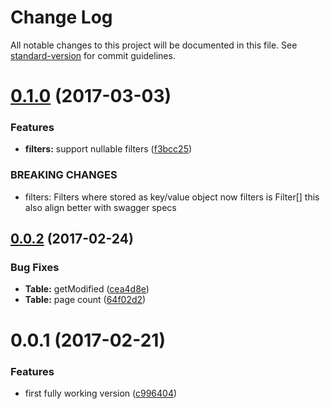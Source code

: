 # Change Log

All notable changes to this project will be documented in this file. See [standard-version](https://github.com/conventional-changelog/standard-version) for commit guidelines.

<a name="0.1.0"></a>
# [0.1.0](https://github.com/llafuente/ng2-vs-table/compare/v0.0.2...v0.1.0) (2017-03-03)


### Features

* **filters:** support nullable filters ([f3bcc25](https://github.com/llafuente/ng2-vs-table/commit/f3bcc25))


### BREAKING CHANGES

* filters: Filters where stored as key/value object
now filters is Filter[]
this also align better with swagger specs



<a name="0.0.2"></a>
## [0.0.2](https://github.com/llafuente/ng2-vs-table/compare/v0.0.1...v0.0.2) (2017-02-24)


### Bug Fixes

* **Table:** getModified ([cea4d8e](https://github.com/llafuente/ng2-vs-table/commit/cea4d8e))
* **Table:** page count ([64f02d2](https://github.com/llafuente/ng2-vs-table/commit/64f02d2))



<a name="0.0.1"></a>
# 0.0.1 (2017-02-21)


### Features

* first fully working version ([c996404](https://github.com/llafuente/ng2-vs-table/commit/c996404))
